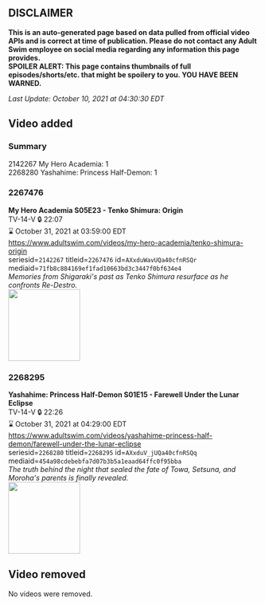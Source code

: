 ## DISCLAIMER
**This is an auto-generated page based on data pulled from official video APIs and is correct at time of publication. Please do not contact any Adult Swim employee on social media regarding any information this page provides.**  
**SPOILER ALERT: This page contains thumbnails of full episodes/shorts/etc. that might be spoilery to you. YOU HAVE BEEN WARNED.**  

_Last Update: October 10, 2021 at 04:30:30 EDT_
## Video added
### Summary
2142267 My Hero Academia: 1  
2268280 Yashahime: Princess Half-Demon: 1  
### 2267476
**My Hero Academia S05E23 - Tenko Shimura: Origin**  
TV-14-V 🔒 22:07  
⌛ October 31, 2021 at 03:59:00 EDT  
https://www.adultswim.com/videos/my-hero-academia/tenko-shimura-origin  
seriesid=`2142267` titleid=`2267476` id=`AXxduWavUQa40cfnRSQr` mediaid=`71fb8c884169ef1fad10663bd3c3447f0bf634e4`  
_Memories from Shigaraki's past as Tenko Shimura resurface as he confronts Re-Destro._  
<a href="https://media.cdn.adultswim.com/uploads/20211008/thumbnails/2_2110811742-MyHeroAcademia_111_TenkoShimuraOrigin.png"><img src="https://media.cdn.adultswim.com/uploads/20211008/thumbnails/2_2110811742-MyHeroAcademia_111_TenkoShimuraOrigin.png" height="144px" /></a>
### 2268295
**Yashahime: Princess Half-Demon S01E15 - Farewell Under the Lunar Eclipse**  
TV-14-V 🔒 22:26  
⌛ October 31, 2021 at 04:29:00 EDT  
https://www.adultswim.com/videos/yashahime-princess-half-demon/farewell-under-the-lunar-eclipse  
seriesid=`2268280` titleid=`2268295` id=`AXxduV_jUQa40cfnRSQq` mediaid=`454a98cdebebfa7d07b3b5a1eaad64ffc0f95bba`  
_The truth behind the night that sealed the fate of Towa, Setsuna, and Moroha's parents is finally revealed._  
<a href="https://media.cdn.adultswim.com/uploads/20211008/thumbnails/2_2110811896-YashahimePrincessHalfDemon_115_FarewellTheLunarEclipse.png"><img src="https://media.cdn.adultswim.com/uploads/20211008/thumbnails/2_2110811896-YashahimePrincessHalfDemon_115_FarewellTheLunarEclipse.png" height="144px" /></a>
## Video removed
No videos were removed.  
